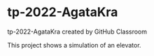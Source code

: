 # tp-2022-AgataKra
tp-2022-AgataKra created by GitHub Classroom

This project shows a simulation of an elevator.

